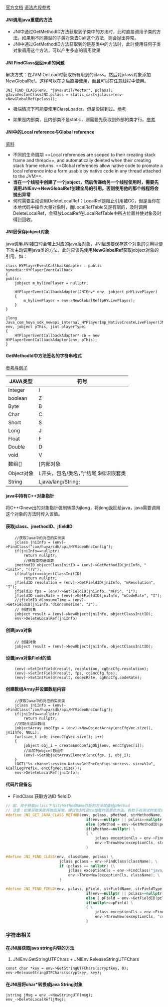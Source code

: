 [官方文档](https://docs.oracle.com/javase/6/docs/technotes/guides/jni/spec/jniTOC.html)
[语法片段参考](https://gist.github.com/qiao-tw/6e43fb2311ee3c31752e11a4415deeb1)

#### JNI调用java重载的方法
+ JNI中通过GetMethodID方法获取到子类中的方法时，此时直接调用子类的方法。如果用不同类型的子类对象去Call这个方法，则会抛出异常。
+ JNI中通过GetMethodID方法获取到的是基类中的方法时，此时使用任何子类对象调用这个方法，可以产生多态的调用效果

#### JNI FindClass返回null的问题
解决方式：在JVM OnLoad时获取所有用到的class。然后对jclass对象添加NewGlobalRef。这样可以在之后直接使用，而且可以在任意线程中使用。
```
JNI_FIND_CLASS(env, "java/util/Vector", pclass);
gJavaVectorClassJNI.pclass = static_cast<jclass>(env->NewGlobalRef(pclass));
```
+ 极端情况下可能要使用ClassLoader。但是没碰到过。[参考](https://svn.apache.org/repos/asf/mesos/branches/0.10.x/src/java/jni/convert.cpp)

+ 如果是内部类，且内部类不是static，则需要先获取到外部的类才行。[参考](https://blog.csdn.net/lijianhy/article/details/32701343)

#### JNI中的Local reference与Global reference
[资料](https://www.ibm.com/docs/en/sdk-java-technology/8?topic=collector-overview-jni-object-references)
+ 不同的生命周期
==Local references are scoped to their creating stack frame and thread==, and automatically deleted when their creating stack frame returns. ==Global references allow native code to promote a local reference into a form usable by native code in any thread attached to the JVM==.
+ **当在一个线程中创建了一个jobject，然后传递给另一个线程使用时，需要先调用JNIEnv->NewGlobalRef创建全局的引用。否则使用他的那个线程将会抛出异常**
+ 何时需要主动调用DeleteLocalRef：LocalRef是阻止引用被GC，但是当你在本地代码中操作大量对象时，而LocalRefTable又是有限的，及时调用DeleteLocalRef，会释放LocalRef在LocalRefTable中所占位置并使对象及时得到回收。

#### JNI层保存jobject对象
java调用JNI接口时会带上对应的java层对象，JNI层想要保存这个对象的引用以便下次主动调用java类的方法，此时应该先使用**NewGlobalRef**获取jobject对象的引用。如：
```
class HYPlayerEventCallbackAdapter : public hymedia::HYPlayerEventCallback
{
public:
    jobject m_hylivePlayer = nullptr;

    HYPlayerEventCallbackAdapter(JNIEnv* env, jobject pHYLivePlayer)
    {
        m_hylivePlayer = env->NewGlobalRef(pHYLivePlayer);
    }
}

jlong Java_com_huya_sdk_newapi_internal_HYPlayerImp_NativeCreateLivePlayer(JNIEnv* env, jobject pThis, jint playerType)
{
    HYPlayerEventCallbackAdapter* cb = new HYPlayerEventCallbackAdapter(env, pThis);
}
```

#### GetMethodId中方法签名的字符串格式
[参考与例子](https://blog.csdn.net/u010126792/article/details/82348438)

| JAVA类型 | 符号 |
| --- | --- |
| Integer | I |
| boolean | Z |
| Byte | B |
| Char | C |
| Short | S |
| Long | J |
| Float | F |
| Double | D |
| void | V |
| 数组[] | [内部对象 |
| Object对象 | L开头，包名/类名，”;”结尾,$标识嵌套类 |
| String | Ljava/lang/String; |

#### java中持有C++对象指针
将C++中new出的对象指针强制转换为jlong，将jlong返回给java，java需要调用这个对象的方法时传入该值。

#### 获取jclass、jmethodID、jfieldID
```
    //获取Java中的对应的实例类
    jclass jniInfo = (env)->FindClass("com/huya/sdk/api/HYVideoEncConfig");
    if(jniInfo==nullptr)
        return nullptr;
        //获取类构造函数
    jmethodID objectClassInitID = (env)->GetMethodID(jniInfo, "<init>", "()V");
    if(nullptr==objectClassInitID)
        return nullptr;
    jfieldID resolution = (env)->GetFieldID(jniInfo, "mResolution", "I");
    jfieldID fps = (env)->GetFieldID(jniInfo, "mFPS", "I");
    jfieldID codecRate = (env)->GetFieldID(jniInfo, "mCodeRate", "I");
    //jfieldID dConsumeTime = (env)->GetFieldID(jniInfo,"dConsumeTime", "J");
    // 创建对象
    jobject result = (env)->NewObject(jniInfo, objectClassInitID);
    env->DeleteLocalRef(jniInfo)
```

#### 创建java对象
```
    // 创建对象
    jobject result = (env)->NewObject(jniInfo, objectClassInitID);
```

#### 设置java对象Field的值
```
    (env)->SetIntField(result, resolution, cgEncCfg.resolution);
    (env)->SetIntField(result, fps, cgEncCfg.fps);
    (env)->SetIntField(result, codecRate, cgEncCfg.codeRate);
```

#### 创建数组Array并设置数组内容
```
    //获取Java中的对应的实例类
    jclass jniInfo = (env)->FindClass("com/huya/sdk/api/HYVideoEncConfig");
    if(jniInfo==nullptr)
        return nullptr;
    //初始化返回数组
    jobjectArray encCfgs = (env)->NewObjectArray(encCfgVec.size(), jniInfo, NULL);
    for(size_t i=0; i<encCfgVec.size(); i++)
    {
        jobject obj_i = createEncConfigObj(env, encCfgVec[i]);
        //添加到objcet数组中
        (env)->SetObjectArrayElement(encCfgs, i, obj_i);
    }
    LOGT("%s channelsession NativeGetEncConfigs success. size=%lu", kCallLogPrefix, encCfgVec.size());
    env->DeleteLocalRef(jniInfo);
```

#### 代码片段备忘
+ FindClass 获取方法ID fieldID
```c++
// 宏，用于获取pclass下与strMethodName匹配的方法赋值给pMethod
// 注意：如果获取失败将抛出异常。建议在JNI的so加载时调用此方法，有助于在测试时发现so不匹配的问题
#define JNI_GET_JAVA_CLASS_METHOD(env, pclass, pMethod, strMethodName, strMethodSig) \
                                    if(env==nullptr || pclass==nullptr) { pMethod = nullptr; }  \
                                    else {pMethod = env->GetMethodID(pclass, strMethodName , strMethodSig);} \
                                    if(pMethod==nullptr) \
                                    { \
                                        jclass exceptionCls = env->FindClass("java/lang/NoSuchMethodException"); \
                                        env->ThrowNew(exceptionCls, strMethodName); \
                                    } 
                    
#define JNI_FIND_CLASS(env, className, pclass) \
                        jclass pclass = env->FindClass(className); \
                        if (pclass == nullptr) {\
                            jclass exceptionCls = env->FindClass("java/lang/ClassNotFoundException"); \
                            env->ThrowNew(exceptionCls, className); \
                        }

#define JNI_FIND_FIELD(env, pclass, pField, strFieldName, strFieldType) \
                                    if(env==nullptr || pclass==nullptr) { pField = nullptr; }  \
                                    else { pField = env->GetFieldID(pclass, strFieldName, strFieldType); } \
                                    if(nullptr==pField) \
                                    { \
                                        jclass exceptionCls = env->FindClass("java/lang/NoSuchFieldException"); \
                                        env->ThrowNew(exceptionCls, "cdnType"); \
                                    }
```

### 字符串相关
#### 在JNI层获取java string内容的方法
1. JNIEnv.GetStringUTFChars + JNIEnv.ReleaseStringUTFChars
```
const char *key = env->GetStringUTFChars(scryptkey, 0);
env->ReleaseStringUTFChars(scryptkey, key);
```

#### 在JNI层将char*转换成java String对象
```
jstring jMsg = env_->NewStringUTF(msg);
env_->DeleteLocalRef(jMsg);
```